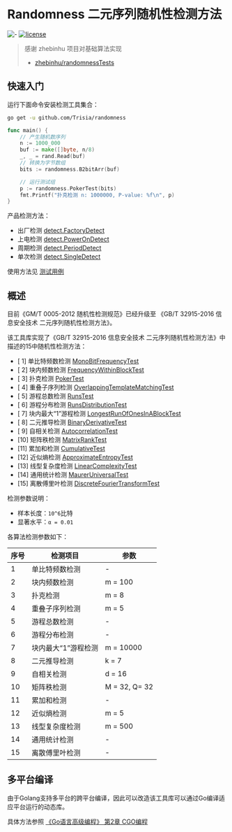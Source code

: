 # Randomness 二元序列随机性检测方法

![-](https://img.shields.io/badge/language-go-blue.svg) [![license](https://img.shields.io/badge/license-Mulan--2.0-blue)](./LICENSE)


> 感谢 zhebinhu 项目对基础算法实现
> 
> - [zhebinhu/randomnessTests](https://github.com/zhebinhu/randomnessTests)

## 快速入门

运行下面命令安装检测工具集合：

```bash
go get -u github.com/Trisia/randomness
```

```go
func main() {
	// 产生随机数序列
	n := 1000_000
	buf := make([]byte, n/8)
	_, _ = rand.Read(buf)
	// 转换为字节数组
	bits := randomness.B2bitArr(buf)

	// 运行测试组
	p := randomness.PokerTest(bits)
	fmt.Printf("扑克检测 n: 1000000, P-value: %f\n", p)
}
```

产品检测方法：

- 出厂检测 [detect.FactoryDetect](detect/detect.go)
- 上电检测 [detect.PowerOnDetect](detect/detect.go)
- 周期检测 [detect.PeriodDetect](detect/detect.go)
- 单次检测 [detect.SingleDetect](detect/detect.go)

使用方法见 [测试用例](detect/detect_test.go)

## 概述

目前《GM/T 0005-2012 随机性检测规范》已经升级至 《GB/T 32915-2016 信息安全技术 二元序列随机性检测方法》。

该工具库实现了《GB/T 32915-2016 信息安全技术 二元序列随机性检测方法》中描述的15中随机性检测方法：

- [ 1] 单比特频数检测      [MonoBitFrequencyTest](./mono_bit_frequency.go)
- [ 2] 块内频数检测        [FrequencyWithinBlockTest](./frequency_within_block.go)
- [ 3] 扑克检测           [PokerTest](./poker.go)
- [ 4] 重叠子序列检测      [OverlappingTemplateMatchingTest](./overlapping.go)
- [ 5] 游程总数检测        [RunsTest](./runs.go)
- [ 6] 游程分布检测        [RunsDistributionTest](./runs_distribution.go)
- [ 7] 块内最大“1”游程检测 [LongestRunOfOnesInABlockTest](./longest_run_of_ones_In_block.go)
- [ 8] 二元推导检测       [BinaryDerivativeTest](./binary_derivative.go)
- [ 9] 自相关检测         [AutocorrelationTest](./autocorrelation.go)
- [10] 矩阵秩检测        [MatrixRankTest](./matrix_rank.go)
- [11] 累加和检测        [CumulativeTest](./cumulative.go)
- [12] 近似熵检测        [ApproximateEntropyTest](./approximate_entropy.go)
- [13] 线型复杂度检测     [LinearComplexityTest](./linear_complexity.go)
- [14] 通用统计检测       [MaurerUniversalTest](./maurers_universal.go)
- [15] 离散傅里叶检测     [DiscreteFourierTransformTest](./discrete_fourier_transform.go)

检测参数说明：

- 样本长度：`10^6`比特
- 显著水平：`α = 0.01`

各算法检测参数如下：

 序号 | 检测项目 | 参数 |
 --- | --- | --- |
 1 | 单比特频数检测     | - |
 2 | 块内频数检测      | m = 100 |
 3 | 扑克检测        | m = 8 |
 4 | 重叠子序列检测     | m = 5 |
 5 | 游程总数检测      | - |
 6 | 游程分布检测      | - |
 7 | 块内最大“1”游程检测 | m = 10000 |
 8 | 二元推导检测      | k = 7 |
 9 | 自相关检测       | d = 16 |
 10 |  矩阵秩检测      | M = 32, Q= 32 |
 11 |  累加和检测      | - |
 12 |  近似熵检测      | m = 5 |
 13 |  线型复杂度检测    | m = 500 |
 14 |  通用统计检测     | - |
 15 |  离散傅里叶检测    | - |

## 多平台编译

由于Golang支持多平台的跨平台编译，因此可以改造该工具库可以通过Go编译适应平台运行的动态库。

具体方法参照 [《Go语言高级编程》 第2章 CGO编程](https://chai2010.cn/advanced-go-programming-book/)


